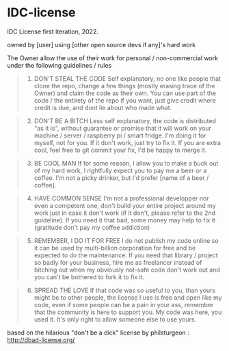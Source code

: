 # IDC-license

IDC License first iteration, 2022.

owned by [user] using [other open source devs if any]'s hard work

The Owner allow the use of their work for personal / non-commercial work under the following guidelines / rules

> 1. DON'T STEAL THE CODE
Self explanatory, no one like people that clone the repo, change a few things (mostly erasing trace of the Owner) and claim the code as their own. You can use part of the code / the entirety of the repo if you want, just give credit where credit is due, and dont lie about who made what.

> 2. DON'T BE A BITCH
Less self explanatory, the code is distributed "as it is", without guarantee or promise that it will work on your machine / server / raspberry pi / smart fridge. I'm doing it for myself, not for you. If it don't work, just try to fix it. If you are extra cool, feel free to git commit your fix, I'd be happy to merge it.

> 3. BE COOL MAN
If for some reason, I allow you to make a buck out of my hard work, I rightfully expect you to pay me a beer or a coffee. I'm not a picky drinker, but I'd prefer [name of a beer / coffee].

> 4. HAVE COMMON SENSE
I'm not a professional developper nor even a competent one, don't build your entire project around my work just in case it don't work (if it don't, please refer to the 2nd guideline). If you need it that bad, some money may help to fix it (gratitude don't pay my coffee addiction)

> 5. REMEMBER, I DO IT FOR FREE
I do not publish my code online so it can be used by multi-billion corporation for free and be expected to do the maintenance. If you need that library / project so badly for your business, hire me as freelancer instead of bitching out when my obviously not-safe code don't work out and you can't be bothered to fork it to fix it.

> 6. SPREAD THE LOVE
If that code was so useful to you, than yours might be to other people, the license I use is free and open like my code, even if some people can be a pain in your ass, remember that the community is here to support you. My code was here, you used it. It's only right to allow someone else to use yours.

based on the hilarious "don't be a dick" license by philsturgeon : 
http://dbad-license.org/
